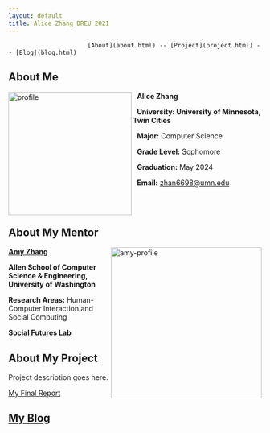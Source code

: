 ```yaml
---
layout: default
title: Alice Zhang DREU 2021
---
```


                          [About](about.html) -- [Project](project.html) -- [Blog](blog.html)
<!--* TOC-->
<!--{:toc}-->

## About Me
<!--<img src="https://yjqian02.github.io/alicezhang-dreu/images/profile.png" width="200" height="200" />-->
<!--![Alt text](https://yjqian02.github.io/alicezhang-dreu/images/profile.png =250x150)\-->

<img align = "left" src="https://yjqian02.github.io/alicezhang-dreu/images/profile.png" alt="profile" width="245"/>

&nbsp; 
<strong>Alice Zhang</strong>

&nbsp; 
<strong>University: University of Minnesota, Twin Cities</strong>

&nbsp; 
**Major:** Computer Science

&nbsp; 
**Grade Level:** Sophomore

&nbsp; 
<strong>Graduation:</strong> May 2024

&nbsp; 
<strong>Email:</strong> zhan6698@umn.edu

<br/><br/>
## About My Mentor

<img align = "right" src="https://yjqian02.github.io/alicezhang-dreu/images/amy-profile.png" alt="amy-profile" width="300"/>

[<strong>Amy Zhang</strong>](https://homes.cs.washington.edu/~axz/)

<strong>Allen School of Computer Science & Engineering, University of Washington</strong>

**Research Areas:** Human-Computer Interaction and Social Computing

[<strong>Social Futures Lab</strong>](http://social.cs.washington.edu/)

## About My Project

Project description goes here.

[My Final Report](files/finalreport.pdf)

## [My Blog](blog.html)

<!--[My Blog](blog.html)-->
